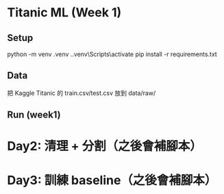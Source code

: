 ﻿# Titanic ML (Week 1)

## Setup
python -m venv .venv
.\.venv\Scripts\activate
pip install -r requirements.txt

## Data
把 Kaggle Titanic 的 train.csv/test.csv 放到 data/raw/

## Run (week1)
# Day2: 清理 + 分割（之後會補腳本）
# Day3: 訓練 baseline（之後會補腳本）
